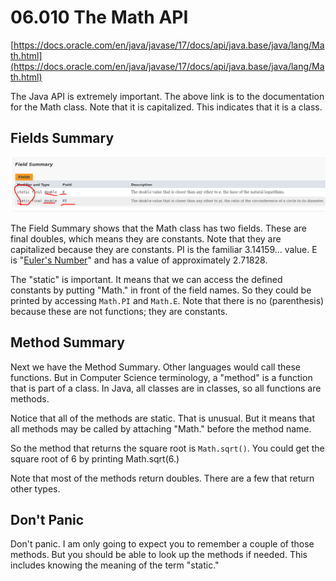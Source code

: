 # 06.010 The Math API

[https://docs.oracle.com/en/java/javase/17/docs/api/java.base/java/lang/Math.html](https://docs.oracle.com/en/java/javase/17/docs/api/java.base/java/lang/Math.html)

The Java API is extremely important.  The above link is to the documentation for the Math class.  Note that it is capitalized.  This indicates that it is a class.

## Fields Summary
![Static Fields](static.png)

The Field Summary shows that the Math class has two fields.  These are final doubles, which means they are constants.  Note that they are capitalized because they are constants.  PI is the familiar 3.14159... value.  E is "[Euler's Number](https://en.wikipedia.org/wiki/E_(mathematical_constant))" and has a value of approximately 2.71828.

The "static" is important.  It means that we can access the defined constants by putting "Math." in front of the field names.  So they could be printed by accessing `Math.PI` and `Math.E`.  Note that there is no (parenthesis) because these are not functions; they are constants.

## Method Summary

Next we have the Method Summary.  Other languages would call these functions.  But in Computer Science terminology, a "method" is a function that is part of a class.  In Java, all classes are in classes, so all functions are methods.

Notice that all of the methods are static.  That is unusual.  But it means that all methods may be called by attaching "Math." before the method name.

So the method that returns the square root is `Math.sqrt()`.  You could get the square root of 6 by printing Math.sqrt(6.)

Note that most of the methods return doubles.  There are a few that return other types.  

## Don't Panic

Don't panic.  I am only going to expect you to remember a couple of those methods.  But you should be able to look up the methods if needed.  This includes knowing the meaning of the term "static." 